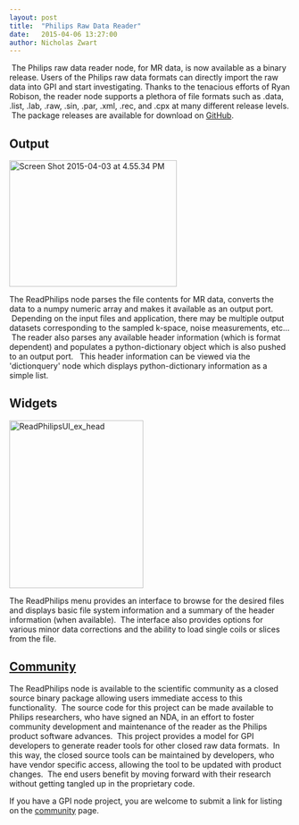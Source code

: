 ```yaml
---
layout: post
title:  "Philips Raw Data Reader"
date:   2015-04-06 13:27:00
author: Nicholas Zwart
---
```


<span class="image featured"><img src="http://gpilab.com/wp-content/uploads/2015/04/Screen-Shot-2015-04-03-at-4.50.31-PM.png" alt=""></span>
The Philips raw data reader node, for MR data, is now available as a binary
release. Users of the Philips raw data formats can directly import the raw data
into GPI and start investigating. Thanks to the tenacious efforts of Ryan
Robison, the reader node supports a plethora of file formats such as .data,
.list, .lab, .raw, .sin, .par, .xml, .rec, and .cpx at many different release
levels.  The package releases are available for download on <a
href="https://github.com/gpilab/philips-data-reader"
target="_blank">GitHub</a>.

## Output
<img class=" size-medium wp-image-494 alignright"
src="http://gpilab.com/wp-content/uploads/2015/04/Screen-Shot-2015-04-03-at-4.55.34-PM-300x226.png"
alt="Screen Shot 2015-04-03 at 4.55.34 PM" width="300" height="226" />

The ReadPhilips node parses the file contents for MR data, converts the data to
a numpy numeric array and makes it available as an output port.  Depending on
the input files and application, there may be multiple output datasets
corresponding to the sampled k-space, noise measurements, etc...  The reader
also parses any available header information (which is format dependent) and
populates a python-dictionary object which is also pushed to an output port.  
This header information can be viewed via the 'dictionquery' node which
displays python-dictionary information as a simple list.

## Widgets
<img class=" size-medium wp-image-500 alignright"
src="http://gpilab.com/wp-content/uploads/2015/04/ReadPhilipsUI_ex_head-240x300.jpg"
alt="ReadPhilipsUI_ex_head" width="240" height="300" />

The ReadPhilips menu provides an interface to browse for the desired files and
displays basic file system information and a summary of the header information
(when available).  The interface also provides options for various minor data
corrections and the ability to load single coils or slices from the file.

## [Community](/community)

The ReadPhilips node is available to the scientific community as a closed
source binary package allowing users immediate access to this functionality.
 The source code for this project can be made available to Philips researchers,
who have signed an NDA, in an effort to foster community development and
maintenance of the reader as the Philips product software advances.
 This project provides a model for GPI developers to generate reader tools for
other closed raw data formats.  In this way, the closed source tools can be
maintained by developers, who have vendor specific access, allowing the tool to
be updated with product changes.  The end users benefit by moving forward with
their research without getting tangled up in the proprietary code.

If you have a GPI node project, you are welcome to submit a link for listing on
the [community](/community) page.
